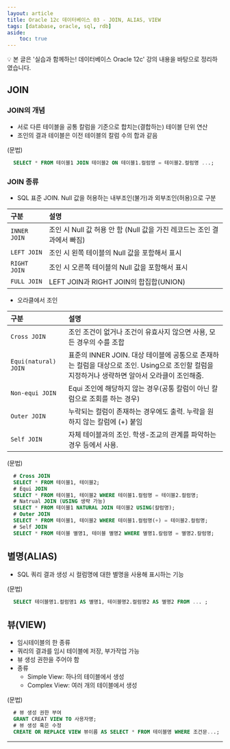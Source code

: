 ```yaml
---
layout: article
title: Oracle 12c 데이터베이스 03 - JOIN, ALIAS, VIEW
tags: [database, oracle, sql, rdb]
aside:
    toc: true
---
```


💡 본 글은 '실습과 함께하는! 데이터베이스 Oracle 12c' 강의 내용을 바탕으로 정리하였습니다.

## JOIN
### JOIN의 개념
* 서로 다른 테이블을 공통 칼럼을 기준으로 합치는(결합하는) 테이블 단위 연산
* 조인의 결과 테이블은 이전 테이블의 칼럼 수의 합과 같음

(문법)
``` sql
  SELECT * FROM 테이블1 JOIN 테이블2 ON 테이블1.컬럼명 = 테이블2.컬럼명 ...;
```

### JOIN 종류
* SQL 표준 JOIN. Null 값을 허용하는 내부조인(불가)과 외부조인(허용)으로 구분

|구분|설명|
|:---|:---|
|`INNER JOIN`|조인 시 Null 값 허용 안 함 (Null 값을 가진 레코드는 조인 결과에서 빠짐)|
|`LEFT JOIN`|조인 시 왼쪽 테이블의 Null 값을 포함해서 표시|
|`RIGHT JOIN`|조인 시 오른쪽 테이블의 Null 값을 포함해서 표시|
|`FULL JOIN`|LEFT JOIN과 RIGHT JOIN의 합집합(UNION)|

* 오라클에서 조인

|구분|설명|
|:---|:---|
|`Cross JOIN`|조인 조건이 없거나 조건이 유효사지 않으면 사용, 모든 경우의 수를 조합|
|`Equi(natural) JOIN`|표준의 INNER JOIN. 대상 테이블에 공통으로 존재하는 컬럼을 대상으로 조인. Using으로 조인할 컬럼을 지정하거나 생략하면 알아서 오라클이 조인해줌.|
|`Non-equi JOIN`|Equi 조인에 해당하지 않는 경우(공통 칼럼이 아닌 칼럼으로 조회를 하는 경우)|
|`Outer JOIN`|누락되는 컬럼이 존재하는 경우에도 출력. 누락을 원하지 않는 칼럼에 (+) 붙임|
|`Self JOIN`|자체 테이블과의 조인. 학생-조교의 관계를 파악하는 경우 등에서 사용.|

(문법)
``` sql
  # Cross JOIN
  SELECT * FROM 테이블1, 테이블2;
  # Equi JOIN
  SELECT * FROM 테이블1, 테이블2 WHERE 테이블1.컬럼명 = 테이블2.컬럼명;
  # Natrual JOIN (USING 생략 가능)
  SELECT * FROM 테이블1 NATURAL JOIN 테이블2 USING(칼럼명);
  # Outer JOIN
  SELECT * FROM 테이블1, 테이블2 WHERE 테이블1.컬럼명(+) = 테이블2.컬럼명;
  # Self JOIN
  SELECT * FROM 테이블 별명1, 테이블 별명2 WHERE 별명1.칼럼명 = 별명2.칼럼명;
```

## 별명(ALIAS)
* SQL 쿼리 결과 생성 시 컬럼명에 대한 별명을 사용해 표시하는 기능

(문법)
``` sql
  SELECT 테이블명1.컬럼명1 AS 별명1, 테이블명2.컬럼명2 AS 별명2 FROM ... ;
```

## 뷰(VIEW)
* 임시테이블의 한 종류
* 쿼리의 결과를 임시 테이블에 저장, 부가작업 가능
* 뷰 생성 권한을 주어야 함
* 종류
  + Simple View: 하나의 테이블에서 생성
  + Complex View: 여러 개의 테이블에서 생성

(문법)
``` sql
  # 뷰 생성 권한 부여
  GRANT CREAT VIEW TO 사용자명;
  # 뷰 생성 혹은 수정
  CREATE OR REPLACE VIEW 뷰이름 AS SELECT * FROM 테이블명 WHERE 조건문...;
```

***
<!--more-->

